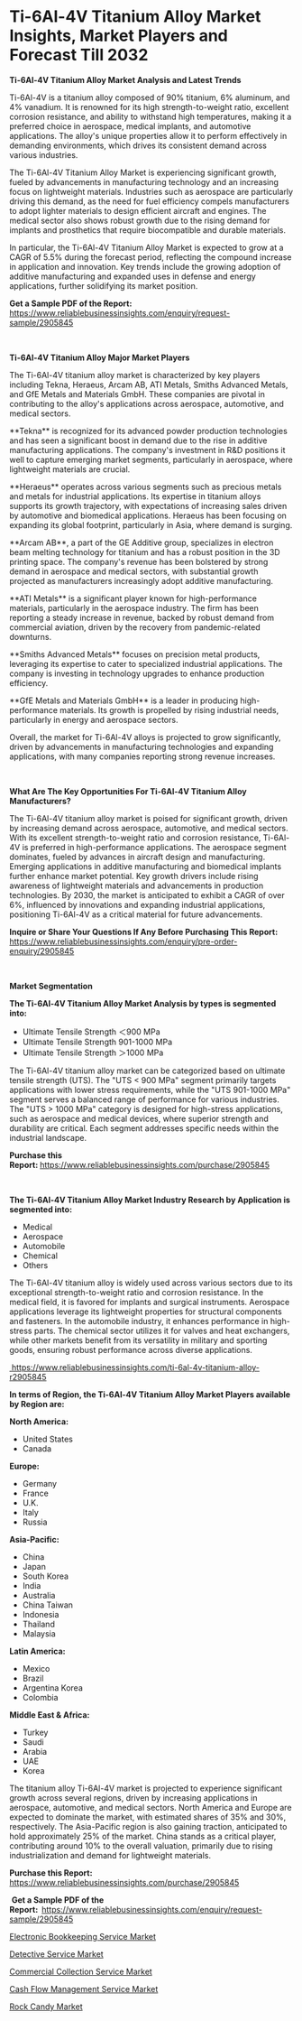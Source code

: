 <p><h1>Ti-6Al-4V Titanium Alloy Market Insights, Market Players and Forecast Till 2032</h1></p><p><strong>Ti-6Al-4V Titanium Alloy Market Analysis and Latest Trends</strong></p>
<p><p>Ti-6Al-4V is a titanium alloy composed of 90% titanium, 6% aluminum, and 4% vanadium. It is renowned for its high strength-to-weight ratio, excellent corrosion resistance, and ability to withstand high temperatures, making it a preferred choice in aerospace, medical implants, and automotive applications. The alloy's unique properties allow it to perform effectively in demanding environments, which drives its consistent demand across various industries.</p><p>The Ti-6Al-4V Titanium Alloy Market is experiencing significant growth, fueled by advancements in manufacturing technology and an increasing focus on lightweight materials. Industries such as aerospace are particularly driving this demand, as the need for fuel efficiency compels manufacturers to adopt lighter materials to design efficient aircraft and engines. The medical sector also shows robust growth due to the rising demand for implants and prosthetics that require biocompatible and durable materials.</p><p>In particular, the Ti-6Al-4V Titanium Alloy Market is expected to grow at a CAGR of 5.5% during the forecast period, reflecting the compound increase in application and innovation. Key trends include the growing adoption of additive manufacturing and expanded uses in defense and energy applications, further solidifying its market position.</p></p>
<p><strong>Get a Sample PDF of the Report:&nbsp;</strong> <a href="https://www.reliablebusinessinsights.com/enquiry/request-sample/2905845?utm_campaign=100&utm_medium=2&utm_source=Github&utm_content=ia&utm_term=12032025&utm_id=ti-6al-4v-titanium-alloy">https://www.reliablebusinessinsights.com/enquiry/request-sample/2905845</a></p>
<p>&nbsp;</p>
<p><strong>Ti-6Al-4V Titanium Alloy Major Market Players</strong></p>
<p><p>The Ti-6Al-4V titanium alloy market is characterized by key players including Tekna, Heraeus, Arcam AB, ATI Metals, Smiths Advanced Metals, and GfE Metals and Materials GmbH. These companies are pivotal in contributing to the alloy's applications across aerospace, automotive, and medical sectors.</p><p>**Tekna** is recognized for its advanced powder production technologies and has seen a significant boost in demand due to the rise in additive manufacturing applications. The company's investment in R&D positions it well to capture emerging market segments, particularly in aerospace, where lightweight materials are crucial.</p><p>**Heraeus** operates across various segments such as precious metals and metals for industrial applications. Its expertise in titanium alloys supports its growth trajectory, with expectations of increasing sales driven by automotive and biomedical applications. Heraeus has been focusing on expanding its global footprint, particularly in Asia, where demand is surging.</p><p>**Arcam AB**, a part of the GE Additive group, specializes in electron beam melting technology for titanium and has a robust position in the 3D printing space. The company's revenue has been bolstered by strong demand in aerospace and medical sectors, with substantial growth projected as manufacturers increasingly adopt additive manufacturing.</p><p>**ATI Metals** is a significant player known for high-performance materials, particularly in the aerospace industry. The firm has been reporting a steady increase in revenue, backed by robust demand from commercial aviation, driven by the recovery from pandemic-related downturns.</p><p>**Smiths Advanced Metals** focuses on precision metal products, leveraging its expertise to cater to specialized industrial applications. The company is investing in technology upgrades to enhance production efficiency.</p><p>**GfE Metals and Materials GmbH** is a leader in producing high-performance materials. Its growth is propelled by rising industrial needs, particularly in energy and aerospace sectors.</p><p>Overall, the market for Ti-6Al-4V alloys is projected to grow significantly, driven by advancements in manufacturing technologies and expanding applications, with many companies reporting strong revenue increases.</p></p>
<p>&nbsp;</p>
<p><strong>What Are The Key Opportunities For Ti-6Al-4V Titanium Alloy Manufacturers?</strong></p>
<p><p>The Ti-6Al-4V titanium alloy market is poised for significant growth, driven by increasing demand across aerospace, automotive, and medical sectors. With its excellent strength-to-weight ratio and corrosion resistance, Ti-6Al-4V is preferred in high-performance applications. The aerospace segment dominates, fueled by advances in aircraft design and manufacturing. Emerging applications in additive manufacturing and biomedical implants further enhance market potential. Key growth drivers include rising awareness of lightweight materials and advancements in production technologies. By 2030, the market is anticipated to exhibit a CAGR of over 6%, influenced by innovations and expanding industrial applications, positioning Ti-6Al-4V as a critical material for future advancements.</p></p>
<p><strong>Inquire or Share Your Questions If Any Before Purchasing This Report:</strong> <a href="https://www.reliablebusinessinsights.com/enquiry/pre-order-enquiry/2905845?utm_campaign=100&utm_medium=2&utm_source=Github&utm_content=ia&utm_term=12032025&utm_id=ti-6al-4v-titanium-alloy">https://www.reliablebusinessinsights.com/enquiry/pre-order-enquiry/2905845</a></p>
<p>&nbsp;</p>
<p><strong>Market Segmentation</strong></p>
<p><strong>The Ti-6Al-4V Titanium Alloy Market Analysis by types is segmented into:</strong></p>
<p><ul><li>Ultimate Tensile Strength ＜900 MPa</li><li>Ultimate Tensile Strength 901-1000 MPa</li><li>Ultimate Tensile Strength ＞1000 MPa</li></ul></p>
<p><p>The Ti-6Al-4V titanium alloy market can be categorized based on ultimate tensile strength (UTS). The "UTS < 900 MPa" segment primarily targets applications with lower stress requirements, while the "UTS 901-1000 MPa" segment serves a balanced range of performance for various industries. The "UTS > 1000 MPa" category is designed for high-stress applications, such as aerospace and medical devices, where superior strength and durability are critical. Each segment addresses specific needs within the industrial landscape.</p></p>
<p><strong>Purchase this Report:&nbsp;</strong><a href="https://www.reliablebusinessinsights.com/purchase/2905845?utm_campaign=100&utm_medium=2&utm_source=Github&utm_content=ia&utm_term=12032025&utm_id=ti-6al-4v-titanium-alloy">https://www.reliablebusinessinsights.com/purchase/2905845</a></p>
<p>&nbsp;</p>
<p><strong>The Ti-6Al-4V Titanium Alloy Market Industry Research by Application is segmented into:</strong></p>
<p><ul><li>Medical</li><li>Aerospace</li><li>Automobile</li><li>Chemical</li><li>Others</li></ul></p>
<p><p>The Ti-6Al-4V titanium alloy is widely used across various sectors due to its exceptional strength-to-weight ratio and corrosion resistance. In the medical field, it is favored for implants and surgical instruments. Aerospace applications leverage its lightweight properties for structural components and fasteners. In the automobile industry, it enhances performance in high-stress parts. The chemical sector utilizes it for valves and heat exchangers, while other markets benefit from its versatility in military and sporting goods, ensuring robust performance across diverse applications.</p></p>
<p><a href="https://www.reliablebusinessinsights.com/ti-6al-4v-titanium-alloy-r2905845?utm_campaign=100&utm_medium=2&utm_source=Github&utm_content=ia&utm_term=12032025&utm_id=ti-6al-4v-titanium-alloy">&nbsp;https://www.reliablebusinessinsights.com/ti-6al-4v-titanium-alloy-r2905845</a></p>
<p><strong>In terms of Region, the Ti-6Al-4V Titanium Alloy Market Players available by Region are:</strong></p>
<p>
    <p> <strong> North America: </strong>
        <ul>
            <li>United States</li>
            <li>Canada</li>
        </ul>
        </p> 
    <p> <strong> Europe: </strong>
        <ul>
            <li>Germany</li>
            <li>France</li>
            <li>U.K.</li>
            <li>Italy</li>
            <li>Russia</li>
        </ul>
        </p> 
    <p> <strong> Asia-Pacific: </strong>
        <ul>
            <li>China</li>
            <li>Japan</li>
            <li>South Korea</li>
            <li>India</li>
            <li>Australia</li>
            <li>China Taiwan</li>
            <li>Indonesia</li>
            <li>Thailand</li>
            <li>Malaysia</li>
        </ul>
        </p> 
    <p> <strong> Latin America: </strong>
        <ul>
            <li>Mexico</li>
            <li>Brazil</li>
            <li>Argentina Korea</li>
            <li>Colombia</li>
        </ul>
        </p> 
    <p> <strong> Middle East & Africa: </strong>
        <ul>
            <li>Turkey</li>
            <li>Saudi</li>
            <li>Arabia</li>
            <li>UAE</li>
            <li>Korea</li>
        </ul>
    </p>
    </p>
<p><p>The titanium alloy Ti-6Al-4V market is projected to experience significant growth across several regions, driven by increasing applications in aerospace, automotive, and medical sectors. North America and Europe are expected to dominate the market, with estimated shares of 35% and 30%, respectively. The Asia-Pacific region is also gaining traction, anticipated to hold approximately 25% of the market. China stands as a critical player, contributing around 10% to the overall valuation, primarily due to rising industrialization and demand for lightweight materials.</p></p>
<p><strong>Purchase this Report: </strong><a href="https://www.reliablebusinessinsights.com/purchase/2905845?utm_campaign=100&utm_medium=2&utm_source=Github&utm_content=ia&utm_term=12032025&utm_id=ti-6al-4v-titanium-alloy">https://www.reliablebusinessinsights.com/purchase/2905845</a></p>
<p>&nbsp;<strong>Get a Sample PDF of the Report:&nbsp;&nbsp;</strong><a href="https://www.reliablebusinessinsights.com/enquiry/request-sample/2905845?utm_campaign=100&utm_medium=2&utm_source=Github&utm_content=ia&utm_term=12032025&utm_id=ti-6al-4v-titanium-alloy">https://www.reliablebusinessinsights.com/enquiry/request-sample/2905845</a></p>
<p><strong></strong></p>
<p><p><a href="https://github.com/kryshaprilbb/Market-Research-Report-List-1/blob/main/electronic-bookkeeping-service-market.md?utm_campaign=100&utm_medium=2&utm_source=Github&utm_content=ia&utm_term=12032025&utm_id=ti-6al-4v-titanium-alloy">Electronic Bookkeeping Service Market</a></p><p><a href="https://github.com/kolffmaris58/Market-Research-Report-List-1/blob/main/detective-service-market.md?utm_campaign=100&utm_medium=2&utm_source=Github&utm_content=ia&utm_term=12032025&utm_id=ti-6al-4v-titanium-alloy">Detective Service Market</a></p><p><a href="https://github.com/syiqvanyo/Market-Research-Report-List-1/blob/main/commercial-collection-service-market.md?utm_campaign=100&utm_medium=2&utm_source=Github&utm_content=ia&utm_term=12032025&utm_id=ti-6al-4v-titanium-alloy">Commercial Collection Service Market</a></p><p><a href="https://github.com/yepezkommakp/Market-Research-Report-List-1/blob/main/cash-flow-management-service-market.md?utm_campaign=100&utm_medium=2&utm_source=Github&utm_content=ia&utm_term=12032025&utm_id=ti-6al-4v-titanium-alloy">Cash Flow Management Service Market</a></p><p><a href="https://github.com/warshatulang0/Market-Research-Report-List-1/blob/main/rock-candy-market.md?utm_campaign=100&utm_medium=2&utm_source=Github&utm_content=ia&utm_term=12032025&utm_id=ti-6al-4v-titanium-alloy">Rock Candy Market</a></p></p>